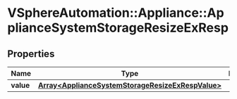 # VSphereAutomation::Appliance::ApplianceSystemStorageResizeExResp

## Properties
Name | Type | Description | Notes
------------ | ------------- | ------------- | -------------
**value** | [**Array&lt;ApplianceSystemStorageResizeExRespValue&gt;**](ApplianceSystemStorageResizeExRespValue.md) |  | 


